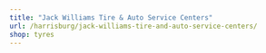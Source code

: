 ```yaml
---
title: "Jack Williams Tire & Auto Service Centers"
url: /harrisburg/jack-williams-tire-and-auto-service-centers/
shop: tyres
---
```

